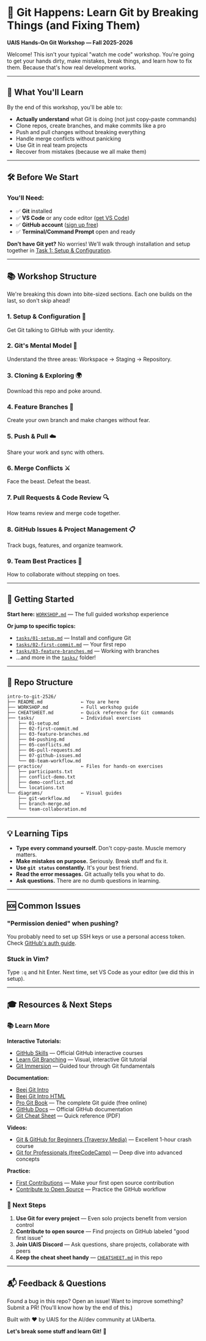 # 🚀 Git Happens: Learn Git by Breaking Things (and Fixing Them)

**UAIS Hands-On Git Workshop — Fall 2025-2026**

Welcome! This isn't your typical "watch me code" workshop. You're going to get your hands dirty, make mistakes, break things, and learn how to fix them. Because that's how real development works.

---

## 🎯 What You'll Learn

By the end of this workshop, you'll be able to:
- **Actually understand** what Git is doing (not just copy-paste commands)
- Clone repos, create branches, and make commits like a pro
- Push and pull changes without breaking everything
- Handle merge conflicts without panicking
- Use Git in real team projects
- Recover from mistakes (because we all make them)

---

## 🛠️ Before We Start

### You'll Need:
- ✅ **Git** installed
- ✅ **VS Code** or any code editor ([get VS Code](https://code.visualstudio.com/))
- ✅ **GitHub account** ([sign up free](https://github.com/))
- ✅ **Terminal/Command Prompt** open and ready

**Don't have Git yet?** No worries! We'll walk through installation and setup together in [Task 1: Setup & Configuration](tasks/01-setup.md).

---

## 📚 Workshop Structure

We're breaking this down into bite-sized sections. Each one builds on the last, so don't skip ahead!

### **1. Setup & Configuration** 🔧
Get Git talking to GitHub with your identity.

### **2. Git's Mental Model** 🧠
Understand the three areas: Workspace → Staging → Repository.

### **3. Cloning & Exploring** 🌍
Download this repo and poke around.

### **4. Feature Branches** 🌿
Create your own branch and make changes without fear.

### **5. Push & Pull** ☁️
Share your work and sync with others.

### **6. Merge Conflicts** ⚔️
Face the beast. Defeat the beast.

### **7. Pull Requests & Code Review** 🔍
How teams review and merge code together.

### **8. GitHub Issues & Project Management** 📋
Track bugs, features, and organize teamwork.

### **9. Team Best Practices** 👥
How to collaborate without stepping on toes.

---

## 🏁 Getting Started

**Start here:** [`WORKSHOP.md`](./WORKSHOP.md) — The full guided workshop experience

**Or jump to specific topics:**
- [`tasks/01-setup.md`](./tasks/01-setup.md) — Install and configure Git
- [`tasks/02-first-commit.md`](./tasks/02-first-commit.md) — Your first repo
- [`tasks/03-feature-branches.md`](./tasks/03-feature-branches.md) — Working with branches
- ...and more in the [`tasks/`](./tasks/) folder!

---

## 📂 Repo Structure

```
intro-to-git-2526/
├── README.md              ← You are here
├── WORKSHOP.md            ← Full workshop guide
├── CHEATSHEET.md          ← Quick reference for Git commands
├── tasks/                 ← Individual exercises
│   ├── 01-setup.md
│   ├── 02-first-commit.md
│   ├── 03-feature-branches.md
│   ├── 04-pushing.md
│   ├── 05-conflicts.md
│   ├── 06-pull-requests.md
│   ├── 07-github-issues.md
│   └── 08-team-workflow.md
├── practice/              ← Files for hands-on exercises
│   ├── participants.txt
│   ├── conflict-demo.txt
│   ├── demo-conflict.md   
│   └── locations.txt
└── diagrams/              ← Visual guides
    ├── git-workflow.md
    ├── branch-merge.md
    └── team-collaboration.md
```

---

## 💡 Learning Tips

- **Type every command yourself.** Don't copy-paste. Muscle memory matters.
- **Make mistakes on purpose.** Seriously. Break stuff and fix it.
- **Use `git status` constantly.** It's your best friend.
- **Read the error messages.** Git actually tells you what to do.
- **Ask questions.** There are no dumb questions in learning.

---

## 🆘 Common Issues

### "Permission denied" when pushing?
You probably need to set up SSH keys or use a personal access token. Check [GitHub's auth guide](https://docs.github.com/en/authentication).

### Stuck in Vim?
Type `:q` and hit Enter. Next time, set VS Code as your editor (we did this in setup).

---

## 🎓 Resources & Next Steps

### 📚 Learn More

**Interactive Tutorials:**
- [GitHub Skills](https://skills.github.com/) — Official GitHub interactive courses
- [Learn Git Branching](https://learngitbranching.js.org/) — Visual, interactive Git tutorial
- [Git Immersion](https://gitimmersion.com/) — Guided tour through Git fundamentals

**Documentation:**
- [Beej Git Intro](https://beej.us/guide/bggit/)
- [Beej Git Intro HTML](https://beej.us/guide/bggit/html/split/)
- [Pro Git Book](https://git-scm.com/book/en/v2) — The complete Git guide (free online)
- [GitHub Docs](https://docs.github.com/) — Official GitHub documentation
- [Git Cheat Sheet](https://education.github.com/git-cheat-sheet-education.pdf) — Quick reference (PDF)

**Videos:**
- [Git & GitHub for Beginners (Traversy Media)](https://www.youtube.com/watch?v=RGOj5yH7evk) — Excellent 1-hour crash course
- [Git for Professionals (freeCodeCamp)](https://www.youtube.com/watch?v=Uszj_k0DGsg) — Deep dive into advanced concepts

**Practice:**
- [First Contributions](https://github.com/firstcontributions/first-contributions) — Make your first open source contribution
- [Contribute to Open Source](https://github.com/danthareja/contribute-to-open-source) — Practice the GitHub workflow

### 🚀 Next Steps

1. **Use Git for every project** — Even solo projects benefit from version control
2. **Contribute to open source** — Find projects on GitHub labeled "good first issue"
3. **Join UAIS Discord** — Ask questions, share projects, collaborate with peers
4. **Keep the cheat sheet handy** — [`CHEATSHEET.md`](./CHEATSHEET.md) in this repo

---

## 📬 Feedback & Questions

Found a bug in this repo? Open an issue! Want to improve something? Submit a PR! (You'll know how by the end of this.)

Built with ❤️ by UAIS for the AI/dev community at UAlberta.

**Let's break some stuff and learn Git!** 🎉

